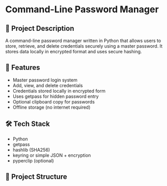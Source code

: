 # Command-Line Password Manager

## 📌 Project Description
A command-line password manager written in Python that allows users to store, retrieve, and delete credentials securely using a master password. It stores data locally in encrypted format and uses secure hashing.

## 🚀 Features
- Master password login system
- Add, view, and delete credentials
- Credentials stored locally in encrypted form
- Uses getpass for hidden password entry
- Optional clipboard copy for passwords
- Offline storage (no internet required)

## 🛠️ Tech Stack
- Python
- getpass
- hashlib (SHA256)
- keyring or simple JSON + encryption
- pyperclip (optional)

## 📂 Project Structure
